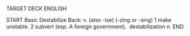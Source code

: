 TARGET DECK
ENGLISH

START
Basic
Destabilize
Back: v. (also -ise) (-zing or -sing) 1 make unstable. 2 subvert (esp. A foreign government).  destabilization n.
END
